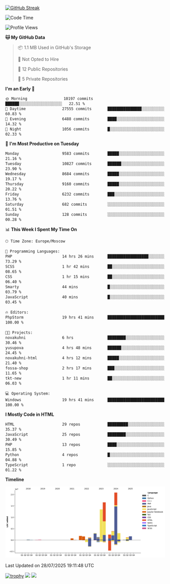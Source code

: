 [![GitHub Streak](https://github-readme-streak-stats.herokuapp.com/?user=yogik10)](https://git.io/streak-stats)
<!--START_SECTION:waka-->
![Code Time](http://img.shields.io/badge/Code%20Time-1%2C521%20hrs%2013%20mins-blue)

![Profile Views](http://img.shields.io/badge/Profile%20Views-0-blue)

**🐱 My GitHub Data** 

> 📦 1.1 MB Used in GitHub's Storage 
 > 
> 🚫 Not Opted to Hire
 > 
> 📜 12 Public Repositories 
 > 
> 🔑 5 Private Repositories 
 > 
**I'm an Early 🐤** 

```text
🌞 Morning                10197 commits       ██████░░░░░░░░░░░░░░░░░░░   22.51 % 
🌆 Daytime                27555 commits       ███████████████░░░░░░░░░░   60.83 % 
🌃 Evening                6488 commits        ████░░░░░░░░░░░░░░░░░░░░░   14.32 % 
🌙 Night                  1056 commits        █░░░░░░░░░░░░░░░░░░░░░░░░   02.33 % 
```
📅 **I'm Most Productive on Tuesday** 

```text
Monday                   9583 commits        █████░░░░░░░░░░░░░░░░░░░░   21.16 % 
Tuesday                  10827 commits       ██████░░░░░░░░░░░░░░░░░░░   23.90 % 
Wednesday                8684 commits        █████░░░░░░░░░░░░░░░░░░░░   19.17 % 
Thursday                 9160 commits        █████░░░░░░░░░░░░░░░░░░░░   20.22 % 
Friday                   6232 commits        ███░░░░░░░░░░░░░░░░░░░░░░   13.76 % 
Saturday                 682 commits         ░░░░░░░░░░░░░░░░░░░░░░░░░   01.51 % 
Sunday                   128 commits         ░░░░░░░░░░░░░░░░░░░░░░░░░   00.28 % 
```


📊 **This Week I Spent My Time On** 

```text
🕑︎ Time Zone: Europe/Moscow

💬 Programming Languages: 
PHP                      14 hrs 26 mins      ██████████████████░░░░░░░   73.29 % 
SCSS                     1 hr 42 mins        ██░░░░░░░░░░░░░░░░░░░░░░░   08.65 % 
CSS                      1 hr 15 mins        ██░░░░░░░░░░░░░░░░░░░░░░░   06.40 % 
Smarty                   44 mins             █░░░░░░░░░░░░░░░░░░░░░░░░   03.79 % 
JavaScript               40 mins             █░░░░░░░░░░░░░░░░░░░░░░░░   03.45 % 

🔥 Editors: 
PhpStorm                 19 hrs 41 mins      █████████████████████████   100.00 % 

🐱‍💻 Projects: 
novakuhni                6 hrs               ████████░░░░░░░░░░░░░░░░░   30.46 % 
yusupova                 4 hrs 48 mins       ██████░░░░░░░░░░░░░░░░░░░   24.45 % 
novakuhni-html           4 hrs 12 mins       █████░░░░░░░░░░░░░░░░░░░░   21.40 % 
fossa-shop               2 hrs 17 mins       ███░░░░░░░░░░░░░░░░░░░░░░   11.65 % 
tkt-new                  1 hr 11 mins        ██░░░░░░░░░░░░░░░░░░░░░░░   06.03 % 

💻 Operating System: 
Windows                  19 hrs 41 mins      █████████████████████████   100.00 % 
```

**I Mostly Code in HTML** 

```text
HTML                     29 repos            █████████░░░░░░░░░░░░░░░░   35.37 % 
JavaScript               25 repos            ████████░░░░░░░░░░░░░░░░░   30.49 % 
PHP                      13 repos            ████░░░░░░░░░░░░░░░░░░░░░   15.85 % 
Python                   4 repos             █░░░░░░░░░░░░░░░░░░░░░░░░   04.88 % 
TypeScript               1 repo              ░░░░░░░░░░░░░░░░░░░░░░░░░   01.22 % 
```



**Timeline**

![Lines of Code chart](https://raw.githubusercontent.com/Yogik10/Yogik10/main/assets/bar_graph.png)


 Last Updated on 28/07/2025 19:11:48 UTC
<!--END_SECTION:waka-->
[![trophy](https://github-profile-trophy.vercel.app/?username=yogik10)](https://github.com/ryo-ma/github-profile-trophy)
![](https://github-profile-summary-cards.vercel.app/api/cards/profile-details?username=yogik10&theme=solarized_dark)
![](https://github-profile-summary-cards.vercel.app/api/cards/most-commit-language?username=yogik10&theme=solarized_dark)


